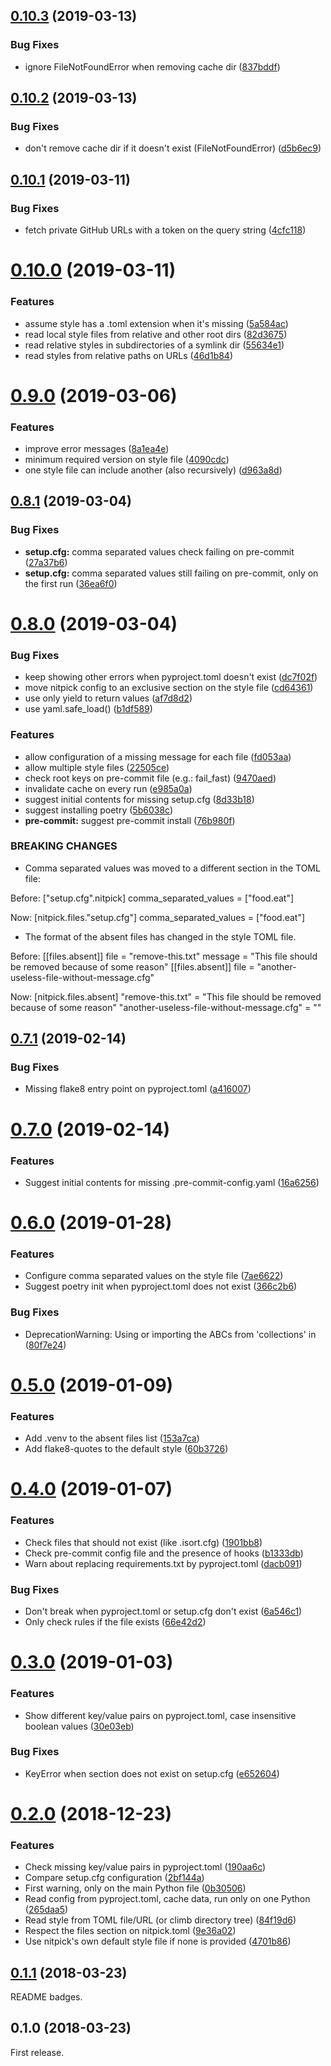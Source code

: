 <a name="0.10.3"></a>
## [0.10.3](https://github.com/andreoliwa/flake8-nitpick/compare/v0.10.2...v0.10.3) (2019-03-13)


### Bug Fixes

* ignore FileNotFoundError when removing cache dir ([837bddf](https://github.com/andreoliwa/flake8-nitpick/commit/837bddf))



<a name="0.10.2"></a>
## [0.10.2](https://github.com/andreoliwa/flake8-nitpick/compare/v0.10.1...v0.10.2) (2019-03-13)


### Bug Fixes

* don't remove cache dir if it doesn't exist (FileNotFoundError) ([d5b6ec9](https://github.com/andreoliwa/flake8-nitpick/commit/d5b6ec9))



<a name="0.10.1"></a>
## [0.10.1](https://github.com/andreoliwa/flake8-nitpick/compare/v0.10.0...v0.10.1) (2019-03-11)


### Bug Fixes

* fetch private GitHub URLs with a token on the query string ([4cfc118](https://github.com/andreoliwa/flake8-nitpick/commit/4cfc118))



<a name="0.10.0"></a>
# [0.10.0](https://github.com/andreoliwa/flake8-nitpick/compare/v0.9.0...v0.10.0) (2019-03-11)


### Features

* assume style has a .toml extension when it's missing ([5a584ac](https://github.com/andreoliwa/flake8-nitpick/commit/5a584ac))
* read local style files from relative and other root dirs ([82d3675](https://github.com/andreoliwa/flake8-nitpick/commit/82d3675))
* read relative styles in subdirectories of a symlink dir ([55634e1](https://github.com/andreoliwa/flake8-nitpick/commit/55634e1))
* read styles from relative paths on URLs ([46d1b84](https://github.com/andreoliwa/flake8-nitpick/commit/46d1b84))



<a name="0.9.0"></a>
# [0.9.0](https://github.com/andreoliwa/flake8-nitpick/compare/v0.8.1...v0.9.0) (2019-03-06)


### Features

* improve error messages ([8a1ea4e](https://github.com/andreoliwa/flake8-nitpick/commit/8a1ea4e))
* minimum required version on style file ([4090cdc](https://github.com/andreoliwa/flake8-nitpick/commit/4090cdc))
* one style file can include another (also recursively) ([d963a8d](https://github.com/andreoliwa/flake8-nitpick/commit/d963a8d))



<a name="0.8.1"></a>
## [0.8.1](https://github.com/andreoliwa/flake8-nitpick/compare/v0.8.0...v0.8.1) (2019-03-04)


### Bug Fixes

* **setup.cfg:** comma separated values check failing on pre-commit ([27a37b6](https://github.com/andreoliwa/flake8-nitpick/commit/27a37b6))
* **setup.cfg:** comma separated values still failing on pre-commit, only on the first run ([36ea6f0](https://github.com/andreoliwa/flake8-nitpick/commit/36ea6f0))



<a name="0.8.0"></a>
# [0.8.0](https://github.com/andreoliwa/flake8-nitpick/compare/v0.7.1...v0.8.0) (2019-03-04)


### Bug Fixes

* keep showing other errors when pyproject.toml doesn't exist ([dc7f02f](https://github.com/andreoliwa/flake8-nitpick/commit/dc7f02f))
* move nitpick config to an exclusive section on the style file ([cd64361](https://github.com/andreoliwa/flake8-nitpick/commit/cd64361))
* use only yield to return values ([af7d8d2](https://github.com/andreoliwa/flake8-nitpick/commit/af7d8d2))
* use yaml.safe_load() ([b1df589](https://github.com/andreoliwa/flake8-nitpick/commit/b1df589))


### Features

* allow configuration of a missing message for each file ([fd053aa](https://github.com/andreoliwa/flake8-nitpick/commit/fd053aa))
* allow multiple style files ([22505ce](https://github.com/andreoliwa/flake8-nitpick/commit/22505ce))
* check root keys on pre-commit file (e.g.: fail_fast) ([9470aed](https://github.com/andreoliwa/flake8-nitpick/commit/9470aed))
* invalidate cache on every run ([e985a0a](https://github.com/andreoliwa/flake8-nitpick/commit/e985a0a))
* suggest initial contents for missing setup.cfg ([8d33b18](https://github.com/andreoliwa/flake8-nitpick/commit/8d33b18))
* suggest installing poetry ([5b6038c](https://github.com/andreoliwa/flake8-nitpick/commit/5b6038c))
* **pre-commit:** suggest pre-commit install ([76b980f](https://github.com/andreoliwa/flake8-nitpick/commit/76b980f))


### BREAKING CHANGES

* Comma separated values was moved to a different section in the TOML file:

Before:
["setup.cfg".nitpick]
comma_separated_values = ["food.eat"]

Now:
[nitpick.files."setup.cfg"]
comma_separated_values = ["food.eat"]
* The format of the absent files has changed in the style TOML file.

Before:
[[files.absent]]
file = "remove-this.txt"
message = "This file should be removed because of some reason"
[[files.absent]]
file = "another-useless-file-without-message.cfg"

Now:
[nitpick.files.absent]
"remove-this.txt" = "This file should be removed because of some reason"
"another-useless-file-without-message.cfg" = ""



<a name="0.7.1"></a>
## [0.7.1](https://github.com/andreoliwa/flake8-nitpick/compare/v0.7.0...v0.7.1) (2019-02-14)


### Bug Fixes

* Missing flake8 entry point on pyproject.toml ([a416007](https://github.com/andreoliwa/flake8-nitpick/commit/a416007))



<a name="0.7.0"></a>
# [0.7.0](https://github.com/andreoliwa/flake8-nitpick/compare/v0.6.0...v0.7.0) (2019-02-14)


### Features

* Suggest initial contents for missing .pre-commit-config.yaml ([16a6256](https://github.com/andreoliwa/flake8-nitpick/commit/16a6256))



<a name="0.6.0"></a>
# [0.6.0](https://github.com/andreoliwa/flake8-nitpick/compare/v0.5.0...v0.6.0) (2019-01-28)


### Features

* Configure comma separated values on the style file ([7ae6622](https://github.com/andreoliwa/flake8-nitpick/commit/7ae6622))
* Suggest poetry init when pyproject.toml does not exist ([366c2b6](https://github.com/andreoliwa/flake8-nitpick/commit/366c2b6))

### Bug Fixes

* DeprecationWarning: Using or importing the ABCs from 'collections' in ([80f7e24](https://github.com/andreoliwa/flake8-nitpick/commit/80f7e24))



<a name="0.5.0"></a>
# [0.5.0](https://github.com/andreoliwa/flake8-nitpick/compare/v0.4.0...v0.5.0) (2019-01-09)


### Features

* Add .venv to the absent files list ([153a7ca](https://github.com/andreoliwa/flake8-nitpick/commit/153a7ca))
* Add flake8-quotes to the default style ([60b3726](https://github.com/andreoliwa/flake8-nitpick/commit/60b3726))



<a name="0.4.0"></a>
# [0.4.0](https://github.com/andreoliwa/flake8-nitpick/compare/v0.3.0...v0.4.0) (2019-01-07)


### Features

* Check files that should not exist (like .isort.cfg) ([1901bb8](https://github.com/andreoliwa/flake8-nitpick/commit/1901bb8))
* Check pre-commit config file and the presence of hooks ([b1333db](https://github.com/andreoliwa/flake8-nitpick/commit/b1333db))
* Warn about replacing requirements.txt by pyproject.toml ([dacb091](https://github.com/andreoliwa/flake8-nitpick/commit/dacb091))

### Bug Fixes

* Don't break when pyproject.toml or setup.cfg don't exist ([6a546c1](https://github.com/andreoliwa/flake8-nitpick/commit/6a546c1))
* Only check rules if the file exists ([66e42d2](https://github.com/andreoliwa/flake8-nitpick/commit/66e42d2))



<a name="0.3.0"></a>
# [0.3.0](https://github.com/andreoliwa/flake8-nitpick/compare/v0.2.0...v0.3.0) (2019-01-03)


### Features

* Show different key/value pairs on pyproject.toml, case insensitive boolean values ([30e03eb](https://github.com/andreoliwa/flake8-nitpick/commit/30e03eb))

### Bug Fixes

* KeyError when section does not exist on setup.cfg ([e652604](https://github.com/andreoliwa/flake8-nitpick/commit/e652604))



<a name="0.2.0"></a>
# [0.2.0](https://github.com/andreoliwa/flake8-nitpick/compare/v0.1.1...v0.2.0) (2018-12-23)


### Features

* Check missing key/value pairs in pyproject.toml ([190aa6c](https://github.com/andreoliwa/flake8-nitpick/commit/190aa6c))
* Compare setup.cfg configuration ([2bf144a](https://github.com/andreoliwa/flake8-nitpick/commit/2bf144a))
* First warning, only on the main Python file ([0b30506](https://github.com/andreoliwa/flake8-nitpick/commit/0b30506))
* Read config from pyproject.toml, cache data, run only on one Python  ([265daa5](https://github.com/andreoliwa/flake8-nitpick/commit/265daa5))
* Read style from TOML file/URL (or climb directory tree) ([84f19d6](https://github.com/andreoliwa/flake8-nitpick/commit/84f19d6))
* Respect the files section on nitpick.toml ([9e36a02](https://github.com/andreoliwa/flake8-nitpick/commit/9e36a02))
* Use nitpick's own default style file if none is provided ([4701b86](https://github.com/andreoliwa/flake8-nitpick/commit/4701b86))



<a name="0.1.1"></a>
## [0.1.1](https://github.com/andreoliwa/flake8-nitpick/compare/v0.1.0...v0.1.1) (2018-03-23)

README badges.

<a name="0.1.0"></a>
## 0.1.0 (2018-03-23)

First release.
